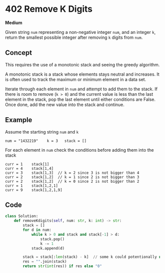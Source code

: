 # 402 Remove K Digits

**Medium**

Given string `num` representing a non-negative integer `num`, and an integer `k`, return the smallest possible integer after removing `k` digits from `num`.

## Concept

This requires the use of a monotonic stack and seeing the greedy algorithm.

A monotonic stack is a stack whose elements stays neutral and increases. It is often used to track the maximum or minimum element in a data set.

Iterate through each element in `num` and attempt to add them to the stack. If there is room to remove (`k > 0`) and the current value is less than the last element in the stack, pop the last element until either conditions are False. Once done, add the new value into the stack and continue.

## Example

Assume the starting string `num` and `k`

```
num = "1432219"    k = 3   stack = []
```

For each element in `num` check the conditions before adding them into the stack

```
curr = 1    stack[1]
curr = 4    stack[1,4]
curr = 3    stack[1,3]  // k = 2 since 3 is not bigger than 4
curr = 2    stack[1,2]  // k = 1 since 2 is not bigger than 3
curr = 2    stack[1,2]  // k = 0 since 2 is not bigger than 2
curr = 1    stack[1,2,1]
curr = 9    stack[1,2,1,9]
```

## Code

```python
class Solution:
    def removeKdigits(self, num: str, k: int) -> str:
        stack = []
        for d in num:
            while k > 0 and stack and stack[-1] > d:
                stack.pop()
                k -= 1
            stack.append(d)

        stack = stack[:len(stack) - k]  // some k could potentionally not be used
        res = "".join(stack)
        return str(int(res)) if res else "0"
```
